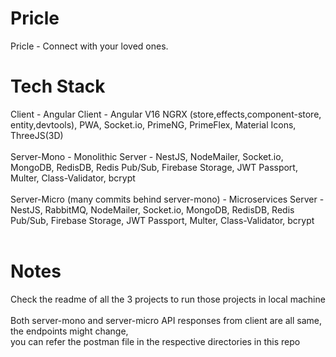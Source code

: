 # Pricle
Pricle - Connect with your loved ones.

# Tech Stack </br>
Client - Angular Client - Angular V16 NGRX (store,effects,component-store, entity,devtools), PWA, Socket.io, PrimeNG, PrimeFlex, Material Icons, ThreeJS(3D) </br></br>
Server-Mono - Monolithic Server - NestJS, NodeMailer, Socket.io, MongoDB, RedisDB, Redis Pub/Sub, Firebase Storage, JWT Passport, Multer, Class-Validator, bcrypt </br></br>
Server-Micro (many commits behind server-mono) - Microservices Server - NestJS, RabbitMQ, NodeMailer, Socket.io, MongoDB, RedisDB, Redis Pub/Sub, Firebase Storage, JWT Passport, Multer, Class-Validator, bcrypt </br></br>

# Notes
 Check the readme of all the 3 projects to run those projects in local machine <br> </br>
 Both server-mono and server-micro API responses from client are all same, the endpoints might change, </br>
 you can refer the postman file in the respective directories in this repo </br>
